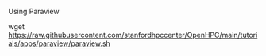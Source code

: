 Using Paraview

wget https://raw.githubusercontent.com/stanfordhpccenter/OpenHPC/main/tutorials/apps/paraview/paraview.sh
